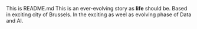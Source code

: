 This is README.md
This is an ever-evolving story as **life** should be.
Based in exciting city of Brussels. 
In the exciting as weel as evolving phase of Data and AI.
